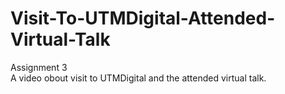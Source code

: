 # Visit-To-UTMDigital-Attended-Virtual-Talk
Assignment 3  
A video obout visit to UTMDigital and the attended virtual talk.
